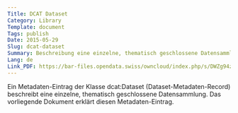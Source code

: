```yaml
---
Title: DCAT Dataset
Category: Library
Template: document
Tags: publish
Date: 2015-05-29
Slug: dcat-dataset
Summary: Beschreibung eine einzelne, thematisch geschlossene Datensammlung
Lang: de
Link_PDF: https://bar-files.opendata.swiss/owncloud/index.php/s/DWZg94zmSFnNGfH
---
```


Ein Metadaten-Eintrag der Klasse dcat:Dataset (Dataset-Metadaten-Record) beschreibt eine einzelne, thematisch geschlossene Datensammlung. Das vorliegende Dokument erklärt diesen Metadaten-Eintrag.
